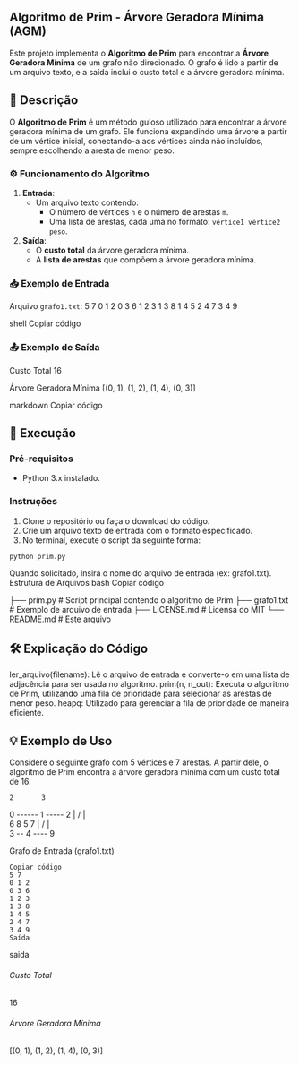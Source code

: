 ## Algoritmo de Prim - Árvore Geradora Mínima (AGM)

Este projeto implementa o **Algoritmo de Prim** para encontrar a **Árvore Geradora Mínima** de um grafo não direcionado. O grafo é lido a partir de um arquivo texto, e a saída inclui o custo total e a árvore geradora mínima.

## 📜 Descrição

O **Algoritmo de Prim** é um método guloso utilizado para encontrar a árvore geradora mínima de um grafo. Ele funciona expandindo uma árvore a partir de um vértice inicial, conectando-a aos vértices ainda não incluídos, sempre escolhendo a aresta de menor peso.

### ⚙️ Funcionamento do Algoritmo

1. **Entrada**:
    - Um arquivo texto contendo:
      - O número de vértices `n` e o número de arestas `m`.
      - Uma lista de arestas, cada uma no formato: `vértice1 vértice2 peso`.
2. **Saída**:
    - O **custo total** da árvore geradora mínima.
    - A **lista de arestas** que compõem a árvore geradora mínima.

### 📥 Exemplo de Entrada

Arquivo `grafo1.txt`:
5 7 
0 1 2 
0 3 6 
1 2 3 
1 3 8 
1 4 5 
2 4 7 
3 4 9

shell
Copiar código

### 📤 Exemplo de Saída

Custo Total
16

Árvore Geradora Mínima
[(0, 1), (1, 2), (1, 4), (0, 3)]

markdown
Copiar código

## 🚀 Execução

### Pré-requisitos

- Python 3.x instalado.

### Instruções

1. Clone o repositório ou faça o download do código.
2. Crie um arquivo texto de entrada com o formato especificado.
3. No terminal, execute o script da seguinte forma:

```bash
python prim.py
```

Quando solicitado, insira o nome do arquivo de entrada (ex: grafo1.txt).
Estrutura de Arquivos
bash
Copiar código

├── prim.py        # Script principal contendo o algoritmo de Prim
├── grafo1.txt     # Exemplo de arquivo de entrada
├── LICENSE.md     # Licensa do MIT
└── README.md      # Este arquivo

## 🛠️ Explicação do Código
ler_arquivo(filename): Lê o arquivo de entrada e converte-o em uma lista de adjacência para ser usada no algoritmo.
prim(n, n_out): Executa o algoritmo de Prim, utilizando uma fila de prioridade para selecionar as arestas de menor peso.
heapq: Utilizado para gerenciar a fila de prioridade de maneira eficiente.

## 💡 Exemplo de Uso

Considere o seguinte grafo com 5 vértices e 7 arestas. A partir dele, o algoritmo de Prim encontra a árvore geradora mínima com um custo total de 16.

    2       3
0 ------ 1 ----- 2
|       / |       \
6      8  5        7
|     /   |         \
3 -- 4 ----          9

Grafo de Entrada (grafo1.txt)
```shell
Copiar código
5 7
0 1 2
0 3 6
1 2 3
1 3 8
1 4 5
2 4 7
3 4 9
Saída
```

saida
###### Custo Total ######
16

###### Árvore Geradora Mínima ######
[(0, 1), (1, 2), (1, 4), (0, 3)]
